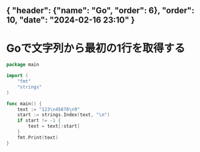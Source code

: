 { "header": {"name": "Go", "order": 6},  "order": 10, "date": "2024-02-16 23:10" }
---
# Goで文字列から最初の1行を取得する

```go
package main

import (
	"fmt"
	"strings"
)

func main() {
	text := "123\n45678\n9"
	start := strings.Index(text, "\n")
	if start != -1 {
		text = text[:start]
	}
	fmt.Print(text)
}
```